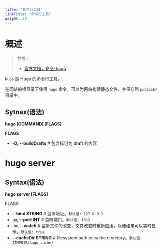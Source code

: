 ```yaml
---
title: "命令行工具"
linkTitle: "命令行工具"
weight: 20
---
```


# 概述

> 参考：
> - [官方文档，命令-hugo](https://gohugo.io/commands/hugo/)

`hugo` 是 Hugo 的命令行工具。

在网站的根目录下使用 `hugo` 命令，可以为网站构建静态文件，并保存到 `publish/` 目录中。

## Sytnax(语法)

**hugo \[COMMAND] \[FLAGS]**

**FLAGS**

- **-D, --buildDrafts** # 包含标记为 draft 的内容

# hugo server

## Syntax(语法)

**hugo server \[FLAGS]**

FLAGS

- **--bind STRING**  # 监听地址。`默认值: 127.0.0.1`
- **-p, --port INT** # 监听端口。`默认值: 1313`
- **-w, --watch** # 监听文件的改变，文件改变时重新应用，以便结果可以实时显示。`默认值: true`
- **--cacheDir STRING** # filesystem path to cache directory。`默认值: $TMPDIR/hugo_cache/`

